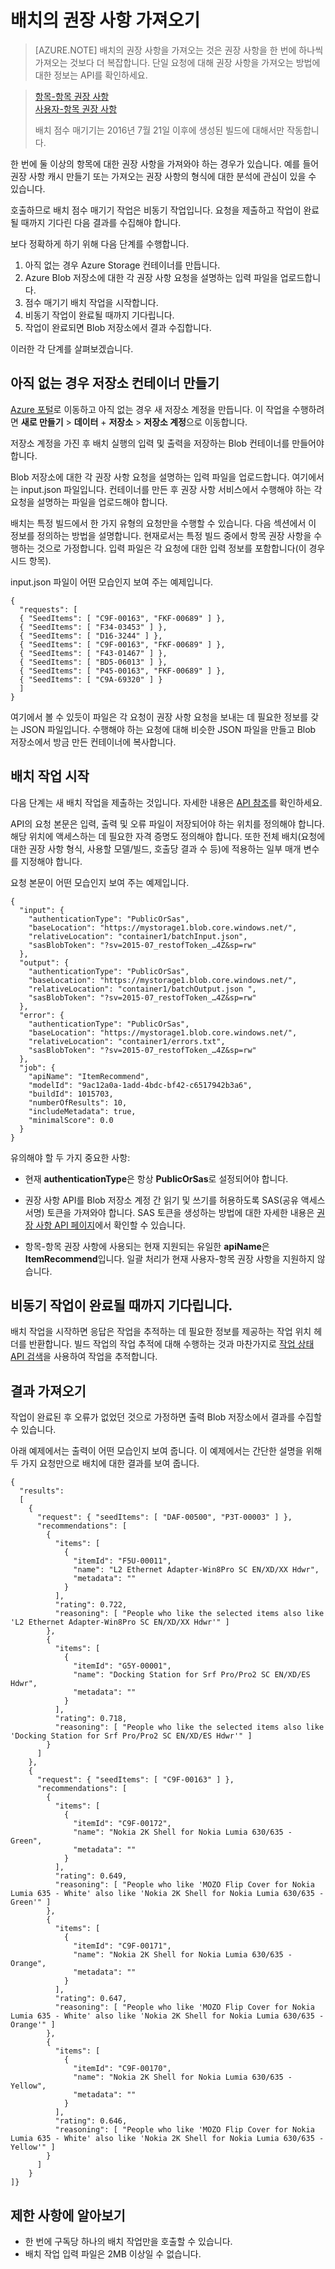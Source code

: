 
<properties
	pageTitle="배치의 권장 사항 가져오기: 기계 학습 권장 사항 API | Microsoft Azure"
	description="Azure 기계 학습 권장 사항--배치의 권장 사항 가져오기"
	services="cognitive-services"
	documentationCenter=""
	authors="luiscabrer"
	manager="paulettm"
	editor="cgronlun"/>

<tags
	ms.service="cognitive-services"
	ms.workload="data-services"
	ms.tgt_pltfrm="na"
	ms.devlang="na"
	ms.topic="article"
	ms.date="05/24/2016"
	ms.author="luisca"/>

# 배치의 권장 사항 가져오기

>[AZURE.NOTE] 배치의 권장 사항을 가져오는 것은 권장 사항을 한 번에 하나씩 가져오는 것보다 더 복잡합니다. 단일 요청에 대해 권장 사항을 가져오는 방법에 대한 정보는 API를 확인하세요.

> [항목-항목 권장 사항](https://westus.dev.cognitive.microsoft.com/docs/services/Recommendations.V4.0/operations/56f30d77eda5650db055a3d4)<br> [사용자-항목 권장 사항](https://westus.dev.cognitive.microsoft.com/docs/services/Recommendations.V4.0/operations/56f30d77eda5650db055a3dd)
>
> 배치 점수 매기기는 2016년 7월 21일 이후에 생성된 빌드에 대해서만 작동합니다.


한 번에 둘 이상의 항목에 대한 권장 사항을 가져와야 하는 경우가 있습니다. 예를 들어 권장 사항 캐시 만들기 또는 가져오는 권장 사항의 형식에 대한 분석에 관심이 있을 수 있습니다.

호출하므로 배치 점수 매기기 작업은 비동기 작업입니다. 요청을 제출하고 작업이 완료될 때까지 기다린 다음 결과를 수집해야 합니다.

보다 정확하게 하기 위해 다음 단계를 수행합니다.

1.	아직 없는 경우 Azure Storage 컨테이너를 만듭니다.
2.	Azure Blob 저장소에 대한 각 권장 사항 요청을 설명하는 입력 파일을 업로드합니다.
3.	점수 매기기 배치 작업을 시작합니다.
4.	비동기 작업이 완료될 때까지 기다립니다.
5.	작업이 완료되면 Blob 저장소에서 결과 수집합니다.

이러한 각 단계를 살펴보겠습니다.

## 아직 없는 경우 저장소 컨테이너 만들기

[Azure 포털](https://portal.azure.com)로 이동하고 아직 없는 경우 새 저장소 계정을 만듭니다. 이 작업을 수행하려면 **새로 만들기** > **데이터** + **저장소** > **저장소 계정**으로 이동합니다.

저장소 계정을 가진 후 배치 실행의 입력 및 출력을 저장하는 Blob 컨테이너를 만들어야 합니다.

Blob 저장소에 대한 각 권장 사항 요청을 설명하는 입력 파일을 업로드합니다. 여기에서는 input.json 파일입니다. 컨테이너를 만든 후 권장 사항 서비스에서 수행해야 하는 각 요청을 설명하는 파일을 업로드해야 합니다.

배치는 특정 빌드에서 한 가지 유형의 요청만을 수행할 수 있습니다. 다음 섹션에서 이 정보를 정의하는 방법을 설명합니다. 현재로서는 특정 빌드 중에서 항목 권장 사항을 수행하는 것으로 가정합니다. 입력 파일은 각 요청에 대한 입력 정보를 포함합니다(이 경우 시드 항목).

input.json 파일이 어떤 모습인지 보여 주는 예제입니다.

    {
      "requests": [
      { "SeedItems": [ "C9F-00163", "FKF-00689" ] },
      { "SeedItems": [ "F34-03453" ] },
      { "SeedItems": [ "D16-3244" ] },
      { "SeedItems": [ "C9F-00163", "FKF-00689" ] },
      { "SeedItems": [ "F43-01467" ] },
      { "SeedItems": [ "BD5-06013" ] },
      { "SeedItems": [ "P45-00163", "FKF-00689" ] },
      { "SeedItems": [ "C9A-69320" ] }
      ]
    }

여기에서 볼 수 있듯이 파일은 각 요청이 권장 사항 요청을 보내는 데 필요한 정보를 갖는 JSON 파일입니다. 수행해야 하는 요청에 대해 비슷한 JSON 파일을 만들고 Blob 저장소에서 방금 만든 컨테이너에 복사합니다.

## 배치 작업 시작

다음 단계는 새 배치 작업을 제출하는 것입니다. 자세한 내용은 [API 참조](https://westus.dev.cognitive.microsoft.com/docs/services/Recommendations.V4.0/)를 확인하세요.

API의 요청 본문은 입력, 출력 및 오류 파일이 저장되어야 하는 위치를 정의해야 합니다. 해당 위치에 액세스하는 데 필요한 자격 증명도 정의해야 합니다. 또한 전체 배치(요청에 대한 권장 사항 형식, 사용할 모델/빌드, 호출당 결과 수 등)에 적용하는 일부 매개 변수를 지정해야 합니다.

요청 본문이 어떤 모습인지 보여 주는 예제입니다.

    {
      "input": {
        "authenticationType": "PublicOrSas",
        "baseLocation": "https://mystorage1.blob.core.windows.net/",
        "relativeLocation": "container1/batchInput.json",
        "sasBlobToken": "?sv=2015-07_restofToken_…4Z&sp=rw"
      },
      "output": {
        "authenticationType": "PublicOrSas",
        "baseLocation": "https://mystorage1.blob.core.windows.net/",
        "relativeLocation": "container1/batchOutput.json ",
        "sasBlobToken": "?sv=2015-07_restofToken_…4Z&sp=rw"
      },
      "error": {
        "authenticationType": "PublicOrSas",
        "baseLocation": "https://mystorage1.blob.core.windows.net/",
        "relativeLocation": "container1/errors.txt",
        "sasBlobToken": "?sv=2015-07_restofToken_…4Z&sp=rw"
      },
      "job": {
        "apiName": "ItemRecommend",
        "modelId": "9ac12a0a-1add-4bdc-bf42-c6517942b3a6",
        "buildId": 1015703,
        "numberOfResults": 10,
        "includeMetadata": true,
        "minimalScore": 0.0
      }
    }

유의해야 할 두 가지 중요한 사항:

-	현재 **authenticationType**은 항상 **PublicOrSas**로 설정되어야 합니다.

-	권장 사항 API를 Blob 저장소 계정 간 읽기 및 쓰기를 허용하도록 SAS(공유 액세스 서명) 토큰을 가져와야 합니다. SAS 토큰을 생성하는 방법에 대한 자세한 내용은 [권장 사항 API 페이지](../storage/storage-dotnet-shared-access-signature-part-1.md)에서 확인할 수 있습니다.

-	항목-항목 권장 사항에 사용되는 현재 지원되는 유일한 **apiName**은 **ItemRecommend**입니다. 일괄 처리가 현재 사용자-항목 권장 사항을 지원하지 않습니다.

## 비동기 작업이 완료될 때까지 기다립니다.

배치 작업을 시작하면 응답은 작업을 추적하는 데 필요한 정보를 제공하는 작업 위치 헤더를 반환합니다. 빌드 작업의 작업 추적에 대해 수행하는 것과 마찬가지로 [작업 상태 API 검색](https://westus.dev.cognitive.microsoft.com/docs/services/Recommendations.V4.0/operations/56f30d77eda5650db055a3da)을 사용하여 작업을 추적합니다.

## 결과 가져오기

작업이 완료된 후 오류가 없었던 것으로 가정하면 출력 Blob 저장소에서 결과를 수집할 수 있습니다.

아래 예제에서는 출력이 어떤 모습인지 보여 줍니다. 이 예제에서는 간단한 설명을 위해 두 가지 요청만으로 배치에 대한 결과를 보여 줍니다.

    {
      "results":
      [   
        {
          "request": { "seedItems": [ "DAF-00500", "P3T-00003" ] },
          "recommendations": [
            {
              "items": [
                {
                  "itemId": "F5U-00011",
                  "name": "L2 Ethernet Adapter-Win8Pro SC EN/XD/XX Hdwr",
                  "metadata": ""
                }
              ],
              "rating": 0.722,
              "reasoning": [ "People who like the selected items also like 'L2 Ethernet Adapter-Win8Pro SC EN/XD/XX Hdwr'" ]
            },
            {
              "items": [
                {
                  "itemId": "G5Y-00001",
                  "name": "Docking Station for Srf Pro/Pro2 SC EN/XD/ES Hdwr",
                  "metadata": ""
                }
              ],
              "rating": 0.718,
              "reasoning": [ "People who like the selected items also like 'Docking Station for Srf Pro/Pro2 SC EN/XD/ES Hdwr'" ]
            }
          ]
        },
        {
          "request": { "seedItems": [ "C9F-00163" ] },
          "recommendations": [
            {
              "items": [
                {
                  "itemId": "C9F-00172",
                  "name": "Nokia 2K Shell for Nokia Lumia 630/635 - Green",
                  "metadata": ""
                }
              ],
              "rating": 0.649,
              "reasoning": [ "People who like 'MOZO Flip Cover for Nokia Lumia 635 - White' also like 'Nokia 2K Shell for Nokia Lumia 630/635 - Green'" ]
            },
            {
              "items": [
                {
                  "itemId": "C9F-00171",
                  "name": "Nokia 2K Shell for Nokia Lumia 630/635 - Orange",
                  "metadata": ""
                }
              ],
              "rating": 0.647,
              "reasoning": [ "People who like 'MOZO Flip Cover for Nokia Lumia 635 - White' also like 'Nokia 2K Shell for Nokia Lumia 630/635 - Orange'" ]
            },
            {
              "items": [
                {
                  "itemId": "C9F-00170",
                  "name": "Nokia 2K Shell for Nokia Lumia 630/635 - Yellow",
                  "metadata": ""
                }
              ],
              "rating": 0.646,
              "reasoning": [ "People who like 'MOZO Flip Cover for Nokia Lumia 635 - White' also like 'Nokia 2K Shell for Nokia Lumia 630/635 - Yellow'" ]
            }       
          ]
        }
    ]}


## 제한 사항에 알아보기

-	한 번에 구독당 하나의 배치 작업만을 호출할 수 있습니다.
-	배치 작업 입력 파일은 2MB 이상일 수 없습니다.

<!---HONumber=AcomDC_0817_2016-->